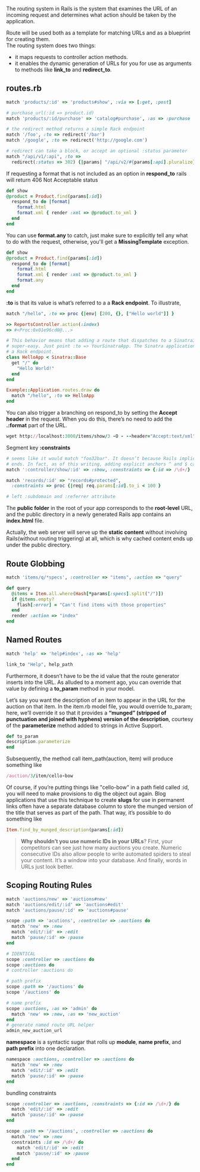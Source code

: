 The routing system in Rails is the system that examines the URL of an incoming request
and determines what action should be taken by the application.

Route will be used both as a template for matching URLs and as a blueprint for creating them.  
The routing system does two things:

+ it maps requests to controller action methods.
+ it enables the dynamic generation of URLs for you for use as arguments to methods like
**link_to** and **redirect_to**.

## routes.rb

```ruby
match 'products/:id' => 'products#show', :via => [:get, :post]

# purchase_url(:id => product.id)
match 'products/:id/purchase' => 'catalog#purchase', :as => :purchase

# the redirect method returns a simple Rack endpoint
match '/foo', :to => redirect('/bar')
match '/google', :to => redirect('http://google.com')

# redirect can take a block, or accept an optional :status parameter
match "/api/v1/:api", :to =>
  redirect(:status => 302) {|params| "/api/v2/#{params[:api].pluralize}" }
```

If requesting a format that is not included as an option in **respond_to** rails will return 406 Not Acceptable status

```ruby
def show
@product = Product.find(params[:id])
  respond_to do |format|
    format.html
    format.xml { render :xml => @product.to_xml }
  end
end
```
You can use **format.any** to catch, just make sure to explicitly tell any what to do with the request,
otherwise, you'll get a **MissingTemplate** exception.

```ruby
def show
@product = Product.find(params[:id])
  respond_to do |format|
    format.html
    format.xml { render :xml => @product.to_xml }
    format.any
  end
end
```

**:to** is that its value is what’s referred to a a **Rack endpoint**. To illustrate,

```ruby
match "/hello", :to => proc {|env| [200, {}, ["Hello world"]] }

>> ReportsController.action(:index)
=> #<Proc:0x01e96cd0@...>

# This behavior means that adding a route that dispatches to a Sinatra3 application is
# super-easy. Just point :to => YourSinatraApp. The Sinatra application class itself is
# a Rack endpoint.
class HelloApp < Sinatra::Base
  get "/" do
    "Hello World!"
  end
end

Example::Application.routes.draw do
  match "/hello", :to => HelloApp
end
```
You can also trigger a branching on respond_to by setting the **Accept header** in the
request. When you do this, there’s no need to add the **.:format** part of the URL.

```ruby
wget http://localhost:3000/items/show/3 -O - --header="Accept:text/xml"
```

Segment key **:constraints**

```ruby
# seems like it would match "foo32bar". It doesn’t because Rails implicitly anchors it at both
# ends. In fact, as of this writing, adding explicit anchors ^ and $ causes exceptions to be raised.
match ':controller/show/:id' => :show, :constraints => {:id => /\d+/}

match 'records/:id' => "records#protected",
  :constraints => proc {|req| req.params[:id].to_i < 100 }

# left :subdomain and :referrer attribute
```

The **public folder** in the root of your app corresponds to the
**root-level** URL, and the public directory in a newly generated Rails app contains an
**index.html** file.

Actually, the web server will serve up the **static
content** without involving Rails(without routing triggering) at all, which is why cached content ends up under the
public directory.

## Route Globbing

```ruby
match 'items/q/*specs', :controller => "items", :action => "query"

def query
  @items = Item.all.where(Hash[*params[:specs].split("/")])
  if @items.empty?
    flash[:error] = "Can't find items with those properties"
  end
  render :action => "index"
end

```

## Named Routes

```ruby
match 'help' => 'help#index', :as => 'help'

link_to "Help", help_path
```

Furthermore, it doesn’t have to be the id value that the route generator inserts into the
URL. As alluded to a moment ago, you can override that value by defining a **to_param**
method in your model.

Let’s say you want the description of an item to appear in the URL for the auction
on that item. In the item.rb model file, you would override to_param; here, we’ll
override it so that it provides a **“munged” (stripped of punctuation and joined with
hyphens) version of the description**, courtesy of the **parameterize** method added to
strings in Active Support.

```ruby
def to_param
description.parameterize
end
```

Subsequently, the method call item_path(auction, item) will produce something like

```ruby
/auction/3/item/cello-bow
```

Of course, if you’re putting things like "cello-bow" in a path field called :id, you
will need to make provisions to dig the object out again. Blog applications that use this
technique to create **slugs** for use in permanent links often have a separate database column
to store the munged version of the title that serves as part of the path. That way, it’s
possible to do something like

```ruby
Item.find_by_munged_description(params[:id])
```

> **Why shouldn’t you use numeric IDs in your URLs**? First, your competitors can see just how
many auctions you create. Numeric consecutive IDs also allow people to write automated spiders
to steal your content. It’s a window into your database. And finally, words in URLs just look
better.

## Scoping Routing Rules

```ruby
match 'auctions/new' => 'auctions#new'
match 'auctions/edit/:id' => 'auctions#edit'
match 'auctions/pause/:id' => 'auctions#pause'

scope :path => 'acutions', :controller => :auctions do
  match 'new' => :new
  match 'edit/:id' => :edit
  match 'pause/:id' => :pause
end
```

```ruby
# IDENTICAL
scope :controller => :auctions do
scope :auctions do
# controller :auctions do

# path prefix
scope :path => '/auctions' do
scope '/auctions' do

# name prefix
scope :auctions, :as => 'admin' do
  match 'new' => :new, :as => 'new_auction'
end
# generate named route URL helper
admin_new_auction_url
```

**namespace** is a syntactic sugar that rolls up **module**, **name prefix**, and **path prefix** into one declaration.

```ruby
namespace :auctions, :controller => :auctions do
  match 'new' => :new
  match 'edit/:id' => :edit
  match 'pause/:id' => :pause
end
```

bundling constraints

```ruby
scope :controller => :auctions, :constraints => {:id => /\d+/} do
  match 'edit/:id' => :edit
  match 'pause/:id' => :pause
end

scope :path => '/auctions', :controller => :auctions do
  match 'new' => :new
  constraints :id => /\d+/ do
    match 'edit/:id' => :edit
    match 'pause/:id' => :pause
  end
end
```


